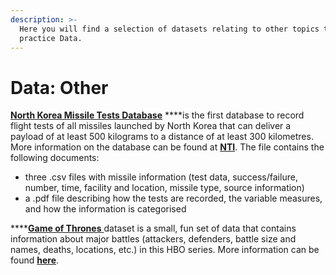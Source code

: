 ```yaml
---
description: >-
  Here you will find a selection of datasets relating to other topics to
  practice Data.
---
```


# Data: Other

[**North Korea Missile Tests Database**](https://github.com/MaurissaCM/Decoded-DA-Datastore/raw/master/data/North%20Korea%20Missile%20Tests.zip) ****is the first database to record flight tests of all missiles launched by North Korea that can deliver a payload of at least 500 kilograms to a distance of at least 300 kilometres. More information on the database can be found at [**NTI**](https://www.nti.org/analysis/articles/cns-north-korea-missile-test-database/). The file contains the following documents:

* three .csv files with missile information \(test data, success/failure, number, time, facility and location, missile type, source information\)
* a .pdf file describing how the tests are recorded, the variable measures, and how the information is categorised

\*\*\*\*[**Game of Thrones** ](https://github.com/MaurissaCM/Decoded-DA-Datastore/raw/master/data/game%20of%20thrones%20battles.csv.zip)dataset is a small, fun set of data that contains information about major battles \(attackers, defenders, battle size and names,  deaths, locations, etc.\) in this HBO series. More information can be found [**here**](https://data.world/data-society/game-of-thrones). 




